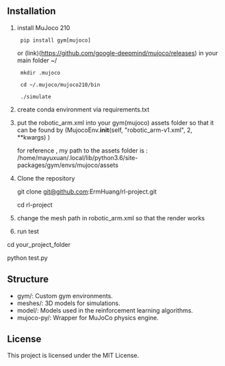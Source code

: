 ## Installation
1. install MuJoco 210
   
        pip install gym[mujoco]
   or
        (link)(https://github.com/google-deepmind/mujoco/releases)
   in your main folder ~/
   
        mkdir .mujoco
   
        cd ~/.mujoco/mujoco210/bin
   
        ./simulate

3. create conda environment via requirements.txt
   

5. put the robotic_arm.xml  into your gym(mujoco) assets folder so that it can be found by (MujocoEnv.__init__(self, "robotic_arm-v1.xml", 2, **kwargs) )

   for reference , my path to the assets folder is :  /home/mayuxuan/.local/lib/python3.6/site-packages/gym/envs/mujoco/assets

   
7. Clone the repository

   git clone git@github.com:ErmHuang/rl-project.git
   
   cd rl-project
   
9. change the mesh path in robotic_arm.xml so that the render works

   
11. run test
    
   cd your_project_folder

   python test.py

       

## Structure
- gym/: Custom gym environments.
- meshes/: 3D models for simulations.
- model/: Models used in the reinforcement learning algorithms.
- mujoco-py/: Wrapper for MuJoCo physics engine.

## License
This project is licensed under the MIT License.


